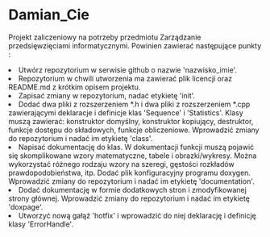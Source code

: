 # Damian_Cie
Projekt zaliczeniowy na potrzeby przedmiotu Zarządzanie przedsięwzięciami informatycznymi. Powinien zawierać następujące punkty :  
<list>
  <li> Utwórz repozytorium w serwisie github o nazwie 'nazwisko_imie'.
  <li> Repozytorium w chwili utworzenia ma zawierać plik licencji oraz
  README.md z krótkim opisem projektu.
  <li> Zapisać zmiany w repozytorium, nadać etykietę 'init'.
  <li> Dodać dwa pliki z rozszerzeniem *.h i dwa pliki z rozszerzeniem
  *.cpp zawierającymi deklaracje i definicje klas 'Sequence'
  i 'Statistics'. Klasy muszą zawierać: konstruktor domyślny, konstruktor
  kopiujący, destruktor, funkcje dostępu do składowych, funkcje
  obliczeniowe. Wprowadzić zmiany do repozytorium i nadać im etykietę
  'class'.
  <li> Napisać dokumentację do klas. W dokumentacji funkcji muszą pojawić
  się skomplikowane wzory matematyczne, tabele
  i obrazki/wykresy. Można wykorzystać różnego rodzaju wzory na szeregi,
  gęstości rozkładów prawdopodobieństwa, itp. Dodać plik konfiguracyjny
  programu doxygen. Wprowadzić zmiany do repozytorium i nadać im etykietę
  'documentation'.
  <li> Dodać dokumentację w formie dodatkowych stron i zmodyfikowanej
  strony głównej. Wprowadzić zmiany do repozytorium i nadać im etykietę
  'doxpage'.
  <li> Utworzyć nową gałąź 'hotfix' i wprowadzić do niej deklarację
  i definicję klasy 'ErrorHandle'.
</list>
